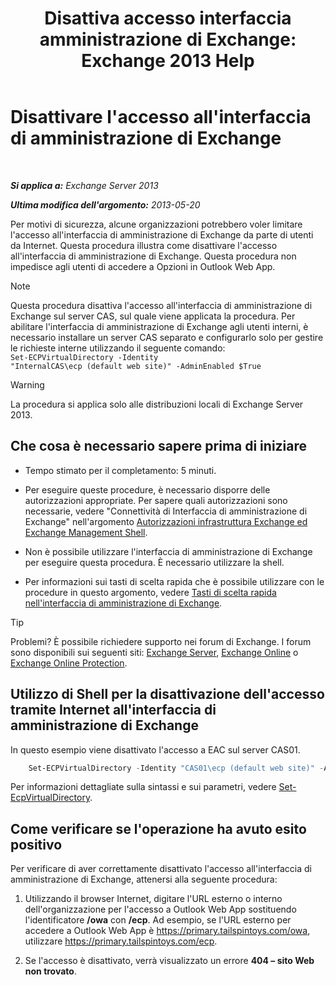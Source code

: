 ﻿---
title: 'Disattiva accesso  interfaccia amministrazione di Exchange: Exchange 2013 Help'
TOCTitle: Disattivare l'accesso all'interfaccia di amministrazione di Exchange
ms:assetid: 49f4fa77-1722-4703-81c9-8724ae0334fb
ms:mtpsurl: https://technet.microsoft.com/it-it/library/JJ218639(v=EXCHG.150)
ms:contentKeyID: 50480534
ms.date: 05/22/2018
mtps_version: v=EXCHG.150
ms.translationtype: MT
---

# Disattivare l'accesso all'interfaccia di amministrazione di Exchange

 

_**Si applica a:** Exchange Server 2013_

_**Ultima modifica dell'argomento:** 2013-05-20_

Per motivi di sicurezza, alcune organizzazioni potrebbero voler limitare l'accesso all'interfaccia di amministrazione di Exchange da parte di utenti da Internet. Questa procedura illustra come disattivare l'accesso all'interfaccia di amministrazione di Exchange. Questa procedura non impedisce agli utenti di accedere a Opzioni in Outlook Web App.


> [!NOTE]
> Questa procedura disattiva l'accesso all'interfaccia di amministrazione di Exchange sul server CAS, sul quale viene applicata la procedura. Per abilitare l'interfaccia di amministrazione di Exchange agli utenti interni, è necessario installare un server CAS separato e configurarlo solo per gestire le richieste interne utilizzando il seguente comando:<BR><CODE>Set-ECPVirtualDirectory -Identity "InternalCAS\ecp (default web site)" -AdminEnabled $True</CODE>




> [!WARNING]
> La procedura si applica solo alle distribuzioni locali di Exchange Server 2013.



## Che cosa è necessario sapere prima di iniziare

  - Tempo stimato per il completamento: 5 minuti.

  - Per eseguire queste procedure, è necessario disporre delle autorizzazioni appropriate. Per sapere quali autorizzazioni sono necessarie, vedere "Connettività di Interfaccia di amministrazione di Exchange" nell'argomento [Autorizzazioni infrastruttura Exchange ed Exchange Management Shell](exchange-and-shell-infrastructure-permissions-exchange-2013-help.md).

  - Non è possibile utilizzare l'interfaccia di amministrazione di Exchange per eseguire questa procedura. È necessario utilizzare la shell.

  - Per informazioni sui tasti di scelta rapida che è possibile utilizzare con le procedure in questo argomento, vedere [Tasti di scelta rapida nell'interfaccia di amministrazione di Exchange](keyboard-shortcuts-in-the-exchange-admin-center-exchange-online-protection-help.md).


> [!TIP]
> Problemi? È possibile richiedere supporto nei forum di Exchange. I forum sono disponibili sui seguenti siti: <A href="https://go.microsoft.com/fwlink/p/?linkid=60612">Exchange Server</A>, <A href="https://go.microsoft.com/fwlink/p/?linkid=267542">Exchange Online</A> o <A href="https://go.microsoft.com/fwlink/p/?linkid=285351">Exchange Online Protection</A>.



## Utilizzo di Shell per la disattivazione dell'accesso tramite Internet all'interfaccia di amministrazione di Exchange

In questo esempio viene disattivato l'accesso a EAC sul server CAS01.
```powershell
    Set-ECPVirtualDirectory -Identity "CAS01\ecp (default web site)" -AdminEnabled $false
```

Per informazioni dettagliate sulla sintassi e sui parametri, vedere [Set-EcpVirtualDirectory](https://technet.microsoft.com/it-it/library/dd297991\(v=exchg.150\)).

## Come verificare se l'operazione ha avuto esito positivo

Per verificare di aver correttamente disattivato l'accesso all'interfaccia di amministrazione di Exchange, attenersi alla seguente procedura:

1.  Utilizzando il browser Internet, digitare l'URL esterno o interno dell'organizzazione per l'accesso a Outlook Web App sostituendo l'identificatore **/owa** con **/ecp**. Ad esempio, se l'URL esterno per accedere a Outlook Web App è https://primary.tailspintoys.com/owa, utilizzare https://primary.tailspintoys.com/ecp.

2.  Se l'accesso è disattivato, verrà visualizzato un errore **404 – sito Web non trovato**.

